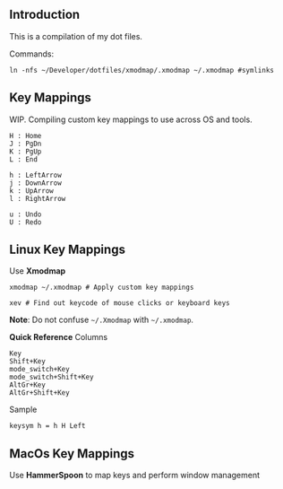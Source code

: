 ## Introduction

This is a compilation of my dot files. 

Commands:
```
ln -nfs ~/Developer/dotfiles/xmodmap/.xmodmap ~/.xmodmap #symlinks
```

## Key Mappings

WIP. Compiling custom key mappings to use across OS and tools. 

```
H : Home
J : PgDn
K : PgUp
L : End

h : LeftArrow
j : DownArrow
k : UpArrow
l : RightArrow

u : Undo
U : Redo
```

## Linux Key Mappings

Use **Xmodmap**

```
xmodmap ~/.xmodmap # Apply custom key mappings

xev # Find out keycode of mouse clicks or keyboard keys

```
**Note**: Do not confuse `~/.Xmodmap` with `~/.xmodmap`.

**Quick Reference**
Columns
```
Key
Shift+Key
mode_switch+Key
mode_switch+Shift+Key
AltGr+Key
AltGr+Shift+Key
```

Sample
```
keysym h = h H Left
```

## MacOs Key Mappings

Use **HammerSpoon** to map keys and perform window management
